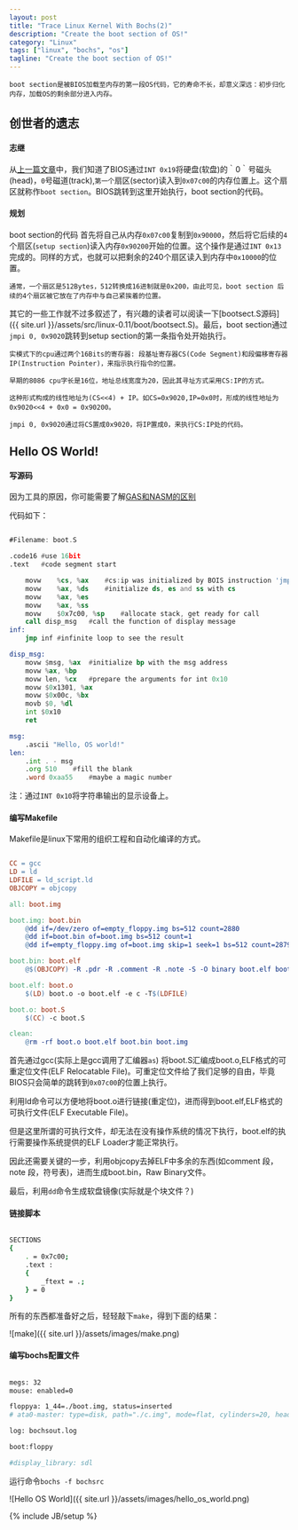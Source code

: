 ```yaml
---
layout: post
title: "Trace Linux Kernel With Bochs(2)"
description: "Create the boot section of OS!"
category: "Linux"
tags: ["linux", "bochs", "os"]
tagline: "Create the boot section of OS!"
---
```


	boot section是被BIOS加载至内存的第一段OS代码，它的寿命不长，却意义深远：初步归化内存，加载OS的剩余部分进入内存。

## 创世者的遗志

#### 志继

从[上一篇文章](/linux/2014/03/03/trace-linux-kernel-with-bochs1/)中，我们知道了BIOS通过`INT 0x19`将硬盘(软盘)的｀0｀号磁头(head)，`0`号磁道(track),`第一个`扇区(sector)读入到`0x07c00`的内存位置上。这个扇区就称作`boot section`。BIOS跳转到这里开始执行，boot section的代码。

#### 规划

boot section的代码 首先将自己从内存`0x07c00`复制到`0x90000`，然后将它后续的`4`个扇区(`setup section`)读入内存`0x90200`开始的位置。这个操作是通过`INT 0x13`完成的。同样的方式，也就可以把剩余的240个扇区读入到内存中`0x10000`的位置。
	
	通常，一个扇区是512Bytes，512转换成16进制就是0x200，由此可见，boot section 后续的4个扇区被它放在了内存中与自己紧挨着的位置。

其它的一些工作就不过多叙述了，有兴趣的读者可以阅读一下[bootsect.S源码]({{ site.url }}/assets/src/linux-0.11/boot/bootsect.S)。最后，boot section通过`jmpi 0, 0x9020`跳转到setup section的第一条指令处开始执行。

	实模式下的cpu通过两个16Bits的寄存器: 段基址寄存器CS(Code Segment)和段偏移寄存器IP(Instruction Pointer)，来指示执行指令的位置。

	早期的8086 cpu字长是16位，地址总线宽度为20，因此其寻址方式采用CS:IP的方式。

	这种形式构成的线性地址为(CS<<4) + IP。如CS=0x9020,IP=0x0时，形成的线性地址为0x9020<<4 + 0x0 = 0x90200。

	jmpi 0, 0x9020通过将CS置成0x9020，将IP置成0，来执行CS:IP处的代码。

## Hello OS World!

#### 写源码

因为工具的原因，你可能需要了解[GAS和NASM的区别](http://www.ibm.com/developerworks/cn/linux/l-gas-nasm.html)

代码如下：

``` asm

#Filename: boot.S

.code16	#use 16bit
.text	#code segment start

	movw	%cs, %ax	#cs:ip was initialized by BOIS instruction 'jmpi 0, 0x07c0'
	movw	%ax, %ds	#initialize ds, es and ss with cs
	movw	%ax, %es
	movw	%ax, %ss
	movw	$0x7c00, %sp	#allocate stack, get ready for call
	call disp_msg	#call the function of display message
inf:
	jmp inf #infinite loop to see the result

disp_msg:
	movw $msg, %ax	#initialize bp with the msg address
	movw %ax, %bp	
	movw len, %cx	#prepare the arguments for int 0x10	
	movw $0x1301, %ax
	movw $0x00c, %bx
	movb $0, %dl
	int $0x10
	ret

msg:
	.ascii "Hello, OS world!"
len:
	.int . - msg
	.org 510	#fill the blank
	.word 0xaa55	#maybe a magic number

```

注：通过`INT 0x10`将字符串输出的显示设备上。

#### 编写Makefile

Makefile是linux下常用的组织工程和自动化编译的方式。

``` makefile

CC = gcc
LD = ld
LDFILE = ld_script.ld
OBJCOPY = objcopy

all: boot.img

boot.img: boot.bin
	@dd if=/dev/zero of=empty_floppy.img bs=512 count=2880
	@dd if=boot.bin of=boot.img bs=512 count=1
	@dd if=empty_floppy.img of=boot.img skip=1 seek=1 bs=512 count=2879

boot.bin: boot.elf
	@$(OBJCOPY) -R .pdr -R .comment -R .note -S -O binary boot.elf boot.bin

boot.elf: boot.o
	$(LD) boot.o -o boot.elf -e c -T$(LDFILE)

boot.o: boot.S
	$(CC) -c boot.S

clean:
	@rm -rf boot.o boot.elf boot.bin boot.img

```
首先通过gcc(实际上是gcc调用了汇编器`as`) 将boot.S汇编成boot.o,ELF格式的可重定位文件(ELF Relocatable File)。可重定位文件给了我们足够的自由，毕竟BIOS只会简单的跳转到`0x07c00`的位置上执行。

利用ld命令可以方便地将boot.o进行链接(重定位)，进而得到boot.elf,ELF格式的可执行文件(ELF Executable File)。

但是这里所谓的可执行文件，却无法在没有操作系统的情况下执行，boot.elf的执行需要操作系统提供的ELF Loader才能正常执行。

因此还需要关键的一步，利用objcopy去掉ELF中多余的东西(如comment 段，note 段，符号表)，进而生成boot.bin，Raw Binary文件。

最后，利用`dd`命令生成软盘镜像(实际就是个块文件？)

#### 链接脚本

``` bash

SECTIONS
{
	. = 0x7c00;
	.text :
	{
		_ftext = .;
	} = 0
}

```

所有的东西都准备好之后，轻轻敲下`make`，得到下面的结果：

![make]({{ site.url }}/assets/images/make.png)

#### 编写bochs配置文件

``` bash

megs: 32
mouse: enabled=0

floppya: 1_44=./boot.img, status=inserted
# ata0-master: type=disk, path="./c.img", mode=flat, cylinders=20, heads=16, spt=63

log: bochsout.log

boot:floppy

#display_library: sdl

```

运行命令`bochs -f bochsrc`

![Hello OS World]({{ site.url }}/assets/images/hello_os_world.png)

{% include JB/setup %}
